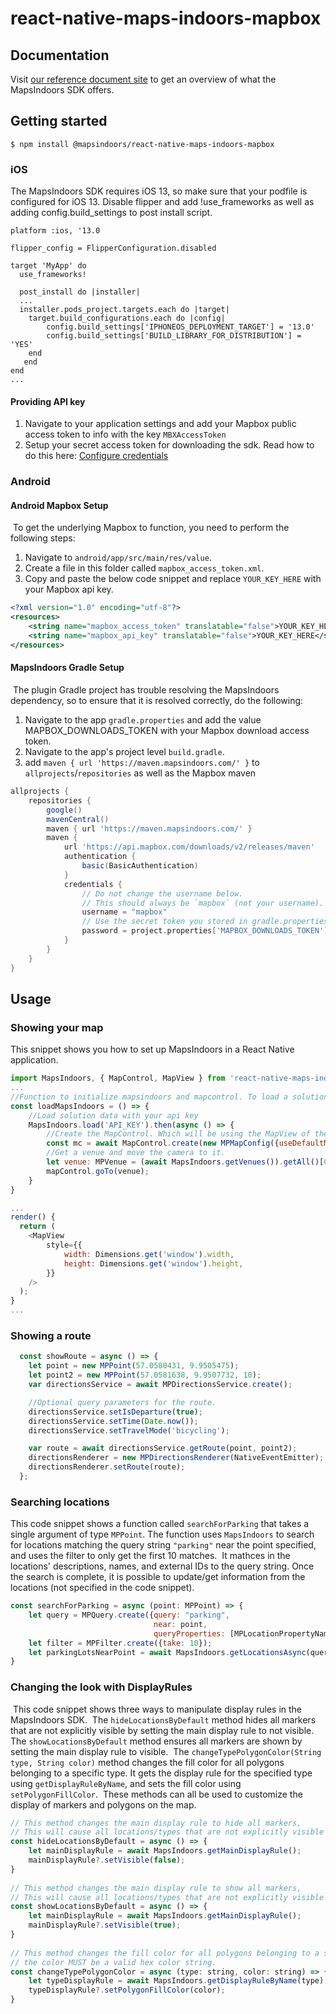 # react-native-maps-indoors-mapbox

## Documentation

Visit [our reference document site](https://app.mapsindoors.com/mapsindoors/reference/react-native/mapbox/1.1.0/index.html) to get an overview of what the MapsIndoors SDK offers.

## Getting started

`$ npm install @mapsindoors/react-native-maps-indoors-mapbox`

### iOS

The MapsIndoors SDK requires iOS 13, so make sure that your podfile is configured for iOS 13.
Disable flipper and add !use_frameworks as well as adding config.build_settings to post install script.

```pod
platform :ios, '13.0

flipper_config = FlipperConfiguration.disabled

target 'MyApp' do
  use_frameworks!

  post_install do |installer|
  ...
  installer.pods_project.targets.each do |target|
    target.build_configurations.each do |config|
        config.build_settings['IPHONEOS_DEPLOYMENT_TARGET'] = '13.0'
        config.build_settings['BUILD_LIBRARY_FOR_DISTRIBUTION'] = 'YES'
    end
   end
end
...
```

#### Providing API key

1. Navigate to your application settings and add your Mapbox public access token to info with the key `MBXAccessToken`
2. Setup your secret access token for downloading the sdk. Read how to do this here: [Configure credentials](https://docs.mapbox.com/ios/maps/guides/install/#configure-credentials)

### Android

#### Android Mapbox Setup

​
To get the underlying Mapbox to function, you need to perform the following steps:
​

1. Navigate to `android/app/src/main/res/value`.
2. Create a file in this folder called `mapbox_access_token.xml`.
3. Copy and paste the below code snippet and replace `YOUR_KEY_HERE` with your Mapbox api key.
​

```xml
<?xml version="1.0" encoding="utf-8"?>
<resources>
    <string name="mapbox_access_token" translatable="false">YOUR_KEY_HERE</string>
    <string name="mapbox_api_key" translatable="false">YOUR_KEY_HERE</string>
</resources>
```

#### MapsIndoors Gradle Setup

​
The plugin Gradle project has trouble resolving the MapsIndoors dependency, so to ensure that it is resolved correctly, do the following:

1. Navigate to the app `gradle.properties` and add the value MAPBOX_DOWNLOADS_TOKEN with your Mapbox download access token.
2. Navigate to the app's project level `build.gradle`.
3. add `maven { url 'https://maven.mapsindoors.com/' }` to `allprojects`/`repositories` as well as the Mapbox maven
​

```groovy
allprojects {
    repositories {
        google()
        mavenCentral()
        maven { url 'https://maven.mapsindoors.com/' }
        maven {
            url 'https://api.mapbox.com/downloads/v2/releases/maven'
            authentication {
                basic(BasicAuthentication)
            }
            credentials {
                // Do not change the username below.
                // This should always be `mapbox` (not your username).
                username = "mapbox"
                // Use the secret token you stored in gradle.properties as the password
                password = project.properties['MAPBOX_DOWNLOADS_TOKEN'] ?: ""
            }
        }
    }
}
```

## Usage

### Showing your map

This snippet shows you how to set up MapsIndoors in a React Native application.

```javascript
import MapsIndoors, { MapControl, MapView } from 'react-native-maps-indoors';
...
//Function to initialize mapsindoors and mapcontrol. To load a solution and show data onto the map.
const loadMapsIndoors = () => {
    //Load solution data with your api key
    MapsIndoors.load('API_KEY').then(async () => {
        //Create the MapControl. Which will be using the MapView of the component.
        const mc = await MapControl.create(new MPMapConfig({useDefaultMapsIndoorsStyle: true}), NativeEventEmitter);
        //Get a venue and move the camera to it.
        let venue: MPVenue = (await MapsIndoors.getVenues()).getAll()[0];
        mapControl.goTo(venue);
    }
}

...
render() {
  return (
    <MapView
        style={{
            width: Dimensions.get('window').width,
            height: Dimensions.get('window').height,
        }}
    />
  );
}
...
```

### Showing a route

```javascript
  const showRoute = async () => {
    let point = new MPPoint(57.0580431, 9.9505475);
    let point2 = new MPPoint(57.0581638, 9.9507732, 10);
    var directionsService = await MPDirectionsService.create();

    //Optional query parameters for the route.
    directionsService.setIsDeparture(true);
    directionsService.setTime(Date.now());
    directionsService.setTravelMode('bicycling');

    var route = await directionsService.getRoute(point, point2);
    directionsRenderer = new MPDirectionsRenderer(NativeEventEmitter);
    directionsRenderer.setRoute(route);
  };
```

### Searching locations

This code snippet shows a function called `searchForParking` that takes a single argument of type `MPPoint`. The function uses `MapsIndoors` to search for locations matching the query string `"parking"` near the point specified, and uses the filter to only get the first 10 matches.
​
It mathces in the locations' descriptions, names, and external IDs to the query string. Once the search is complete, it is possible to update/get information from the locations (not specified in the code snippet).

```javascript
const searchForParking = async (point: MPPoint) => {
    let query = MPQuery.create({query: "parking",
                                near: point,
                                queryProperties: [MPLocationPropertyNames.description, MPLocationPropertyNames.name, MPLocationPropertyNames.externalId]});
    let filter = MPFilter.create({take: 10});
    let parkingLotsNearPoint = await MapsIndoors.getLocationsAsync(query, filter);
}
```

### Changing the look with DisplayRules

​
This code snippet shows three ways to manipulate display rules in the MapsIndoors SDK.
​
The `hideLocationsByDefault` method hides all markers that are not explicitly visible by setting the main display rule to not visible.
​
The `showLocationsByDefault` method ensures all markers are shown by setting the main display rule to visible.
​
The `changeTypePolygonColor(String type, String color)` method changes the fill color for all polygons belonging to a specific type. It gets the display rule for the specified type using `getDisplayRuleByName`, and sets the fill color using `setPolygonFillColor`.
​
These methods can all be used to customize the display of markers and polygons on the map.
​

```javascript
// This method changes the main display rule to hide all markers,
// This will cause all locations/types that are not explicitly visible to be hidden.
const hideLocationsByDefault = async () => {
    let mainDisplayRule = await MapsIndoors.getMainDisplayRule();
    mainDisplayRule?.setVisible(false);
}
​
// This method changes the main display rule to show all markers,
// This will cause all locations/types that are not explicitly visible to be shown.
const showLocationsByDefault = async () => {
    let mainDisplayRule = await MapsIndoors.getMainDisplayRule();
    mainDisplayRule?.setVisible(true);
}
​
// This method changes the fill color for all polygons belonging to a specific [type]
// the color MUST be a valid hex color string.
const changeTypePolygonColor = async (type: string, color: string) => {
    let typeDisplayRule = await MapsIndoors.getDisplayRuleByName(type);
    typeDisplayRule?.setPolygonFillColor(color);
}
```
